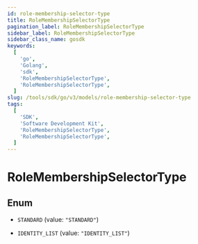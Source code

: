```yaml
---
id: role-membership-selector-type
title: RoleMembershipSelectorType
pagination_label: RoleMembershipSelectorType
sidebar_label: RoleMembershipSelectorType
sidebar_class_name: gosdk
keywords:
  [
    'go',
    'Golang',
    'sdk',
    'RoleMembershipSelectorType',
    'RoleMembershipSelectorType',
  ]
slug: /tools/sdk/go/v3/models/role-membership-selector-type
tags:
  [
    'SDK',
    'Software Development Kit',
    'RoleMembershipSelectorType',
    'RoleMembershipSelectorType',
  ]
---
```


# RoleMembershipSelectorType

## Enum

- `STANDARD` (value: `"STANDARD"`)

- `IDENTITY_LIST` (value: `"IDENTITY_LIST"`)
